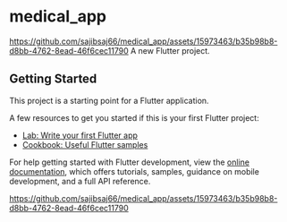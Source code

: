 # medical_app
https://github.com/sajibsaj66/medical_app/assets/15973463/b35b98b8-d8bb-4762-8ead-46f6cec11790
A new Flutter project.

## Getting Started
This project is a starting point for a Flutter application.

A few resources to get you started if this is your first Flutter project:

- [Lab: Write your first Flutter app](https://docs.flutter.dev/get-started/codelab)
- [Cookbook: Useful Flutter samples](https://docs.flutter.dev/cookbook)

For help getting started with Flutter development, view the
[online documentation](https://docs.flutter.dev/), which offers tutorials,
samples, guidance on mobile development, and a full API reference.

https://github.com/sajibsaj66/medical_app/assets/15973463/b35b98b8-d8bb-4762-8ead-46f6cec11790

